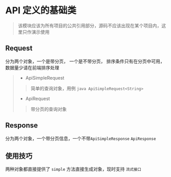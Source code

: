 # API 定义的基础类
> 该模块应该为所有项目的公共引用部分，源码不应该出现在某个项目内，这里只作演示使用

## Request
分为两个对象，一个是带分页， 一个是不带分页，
排序条件只有在分页中可用，数据量少请在前端排序处理
> * ApiSimpleRequest
> > 简单的查询对象，用例
     ```java
    ApiSimpleRequest<String>
    ```
> * ApiRequest
> > 带分页的查询对象

## Response
分为两个对象，一个带分页信息，一个不带`ApiSimpleResponse` `ApiResponse`

## 使用技巧
两种对象都直接提供了 `simple` 方法直接生成对象，现时支持 `流式接口`